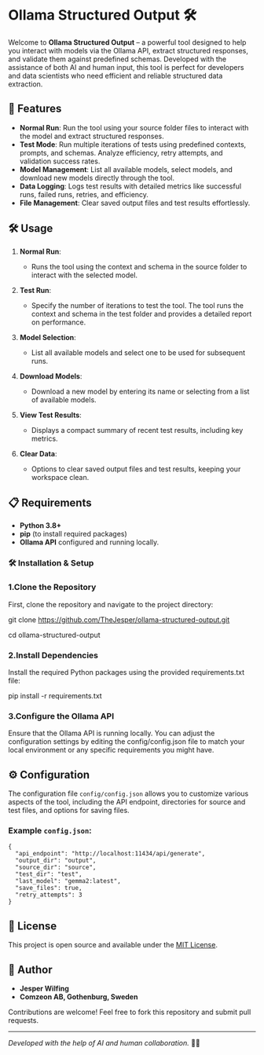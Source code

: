 
# Ollama Structured Output 🛠️

Welcome to **Ollama Structured Output** – a powerful tool designed to help you interact with models via the Ollama API, extract structured responses, and validate them against predefined schemas. Developed with the assistance of both AI and human input, this tool is perfect for developers and data scientists who need efficient and reliable structured data extraction.

## 🚀 Features

- **Normal Run**: Run the tool using your source folder files to interact with the model and extract structured responses.
- **Test Mode**: Run multiple iterations of tests using predefined contexts, prompts, and schemas. Analyze efficiency, retry attempts, and validation success rates.
- **Model Management**: List all available models, select models, and download new models directly through the tool.
- **Data Logging**: Logs test results with detailed metrics like successful runs, failed runs, retries, and efficiency.
- **File Management**: Clear saved output files and test results effortlessly.

## 🛠️ Usage

1. **Normal Run**: 
   - Runs the tool using the context and schema in the source folder to interact with the selected model.

2. **Test Run**: 
   - Specify the number of iterations to test the tool. The tool runs the context and schema in the test folder and provides a detailed report on performance.

3. **Model Selection**: 
   - List all available models and select one to be used for subsequent runs.

4. **Download Models**: 
   - Download a new model by entering its name or selecting from a list of available models.

5. **View Test Results**: 
   - Displays a compact summary of recent test results, including key metrics.

6. **Clear Data**: 
   - Options to clear saved output files and test results, keeping your workspace clean.

## 📋 Requirements

- **Python 3.8+**
- **pip** (to install required packages)
- **Ollama API** configured and running locally.

### 🛠️ Installation & Setup

### 1.Clone the Repository

First, clone the repository and navigate to the project directory:

git clone https://github.com/TheJesper/ollama-structured-output.git

cd ollama-structured-output

### 2.Install Dependencies

Install the required Python packages using the provided requirements.txt file:

pip install -r requirements.txt

### 3.Configure the Ollama API

Ensure that the Ollama API is running locally. You can adjust the configuration settings by editing the config/config.json file to match your local environment or any specific requirements you might have.

## ⚙️ Configuration

The configuration file `config/config.json` allows you to customize various aspects of the tool, including the API endpoint, directories for source and test files, and options for saving files. 

### Example `config.json`:

```
{
  "api_endpoint": "http://localhost:11434/api/generate",
  "output_dir": "output",
  "source_dir": "source",
  "test_dir": "test",
  "last_model": "gemma2:latest",
  "save_files": true,
  "retry_attempts": 3
}
```

## 📝 License

This project is open source and available under the [MIT License](LICENSE).

## 👤 Author

- **Jesper Wilfing**
- **Comzeon AB, Gothenburg, Sweden**

Contributions are welcome! Feel free to fork this repository and submit pull requests.

---

*Developed with the help of AI and human collaboration.* 🤖🤝
